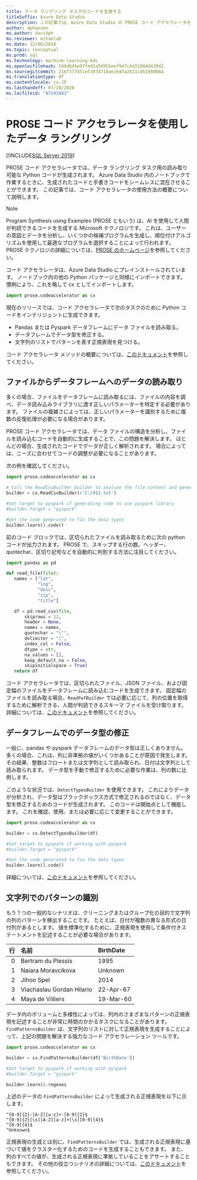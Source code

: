 ```yaml
---
title: データ ラングリング タスクのコードを生成する
titleSuffix: Azure Data Studio
description: この記事では、Azure Data Studio の PROSE コード アクセラレータを使用して、一般的なデータ ラングリング タスクのコードを自動的に生成する方法について説明します。
author: dphansen
ms.author: davidph
ms.reviewer: mihaelab
ms.date: 12/06/2018
ms.topic: conceptual
ms.prod: sql
ms.technology: machine-learning-bdc
ms.openlocfilehash: 548db45e97fed2a5d955eef947c6d21004d439d2
ms.sourcegitcommit: 216f377451e53874718ae1645a2611cdb198808a
ms.translationtype: HT
ms.contentlocale: ja-JP
ms.lasthandoff: 07/28/2020
ms.locfileid: "87243443"
---
```

# <a name="data-wrangling-using-prose-code-accelerator"></a>PROSE コード アクセラレータを使用したデータ ラングリング

[!INCLUDE[SQL Server 2019](../includes/applies-to-version/sqlserver2019.md)]

PROSE コード アクセラレータでは、データ ラングリング タスク用の読み取り可能な Python コードが生成されます。 Azure Data Studio 内のノートブックで作業するときに、生成されたコードと手書きコードをシームレスに混在させることができます。 この記事では、コード アクセラレータの使用方法の概要について説明します。

 > [!NOTE]
 > Program Synthesis using Examples (PROSE ともいう) は、AI を使用して人間が判読できるコードを生成する Microsoft テクノロジです。 これは、ユーザーの意図とデータを分析し、いくつかの候補プログラムを生成し、順位付けアルゴリズムを使用して最適なプログラムを選択することによって行われます。 PROSE テクノロジの詳細については、[PROSE のホームページ](https://microsoft.github.io/prose/)を参照してください。

コード アクセラレータは、Azure Data Studio にプレインストールされています。 ノートブック内の他の Python パッケージと同様にインポートできます。 慣例により、これを略して cx としてインポートします。

```python
import prose.codeaccelerator as cx
```

現在のリリースでは、コード アクセラレータで次のタスクのために Python コードをインテリジェントに生成できます。

- Pandas または Pyspark データフレームにデータ ファイルを読み取る。
- データフレームでデータ型を修正する。
- 文字列のリストでパターンを表す正規表現を見つける。

コード アクセラレータ メソッドの概要については、[このドキュメント](https://aka.ms/prose-codeaccelerator-overview)を参照してください。

## <a name="reading-data-from-a-file-to-a-dataframe"></a>ファイルからデータフレームへのデータの読み取り

多くの場合、ファイルをデータフレームに読み取るには、ファイルの内容を調べ、データ読み込みライブラリに渡す正しいパラメーターを特定する必要があります。 ファイルの複雑さによっては、正しいパラメーターを識別するために複数の反復処理が必要になる場合があります。

PROSE コード アクセラレータでは、データ ファイルの構造を分析し、ファイルを読み込むコードを自動的に生成することで、この問題を解決します。 ほとんどの場合、生成されたコードでデータが正しく解析されます。 場合によっては、ニーズに合わせてコードの調整が必要になることがあります。

次の例を確認してください。

 ```python
import prose.codeaccelerator as cx

# Call the ReadCsvBuilder builder to analyze the file content and generate code to load it
builder = cx.ReadCsvBuilder(r'C:/911.txt')

#Set target to pyspark if generating code to use pyspark library
#builder.Target = "pyspark"

#Get the code generated to fix the data types
builder.learn().code()
 ```

前のコード ブロックでは、区切られたファイルを読み取るために次の python コードが出力されます。 PROSE で、スキップする行の数、ヘッダー、quotechar、区切り記号などを自動的に判別する方法に注目してください。

 ```python
import pandas as pd

def read_file(file):
    names = ["lat",
             "lng",
             "desc",
             "zip",
             "title"]

    df = pd.read_csv(file,
        skiprows = 11,
        header = None,
        names = names,
        quotechar = "\"",
        delimiter = "|",
        index_col = False,
        dtype = str,
        na_values = [],
        keep_default_na = False,
        skipinitialspace = True)
    return df
 ```

コード アクセラレータでは、区切られたファイル、JSON ファイル、および固定幅のファイルをデータフレームに読み込むコードを生成できます。 固定幅のファイルを読み取る場合、`ReadFwfBuilder` では必要に応じて、列の位置を取得するために解析できる、人間が判読できるスキーマ ファイルを受け取ります。 詳細については、[このドキュメント](https://aka.ms/prose-codeaccelerator-docs)を参照してください。

## <a name="fixing-data-types-in-a-dataframe"></a>データフレームでのデータ型の修正

一般に、pandas や pyspark データフレームのデータ型は正しくありません。 多くの場合、これは、列に非準拠の値がいくつかあることが原因で発生します。 その結果、整数はフロートまたは文字列として読み取られ、日付は文字列として読み取られます。 データ型を手動で修正するために必要な作業は、列の数に比例します。

このような状況では、`DetectTypesBuilder` を使用できます。 これによりデータが分析され、データ型はブラックボックス方式で修正されるのではなく、データ型を修正するためのコードが生成されます。 このコードは開始点として機能します。 これを確認、使用、または必要に応じて変更することができます。

```python
import prose.codeaccelerator as cx

builder = cx.DetectTypesBuilder(df)

#Set target to pyspark if working with pyspark
#builder.Target = "pyspark"

#Get the code generated to fix the data types
builder.learn().code()
```

詳細については、[このドキュメント](https://aka.ms/prose-codeaccelerator-fixtypes)を参照してください。

## <a name="identifying-patterns-in-strings"></a>文字列でのパターンの識別

もう 1 つの一般的なシナリオは、クリーニングまたはグループ化の目的で文字列の列のパターンを検出することです。 たとえば、日付が複数の異なる形式の日付列があるとします。 値を標準化するために、正規表現を使用して条件付きステートメントを記述することが必要な場合があります。


|行|名前                      |BirthDate      |
|--:|:-------------------------|:--------------|
| 0 |Bertram du Plessis        |1995           |
| 1 |Naiara Moravcikova        |Unknown        |
| 2 |Jihoo Spel                |2014           |
| 3 |Viachaslau Gordan Hilario |22-Apr-67      |
| 4 |Maya de Villiers          |19-Mar-60      |

データ内のボリュームと多様性によっては、列内のさまざまなパターンの正規表現を記述することが非常に時間のかかるタスクになることがあります。 `FindPatternsBuilder` は、文字列のリストに対して正規表現を生成することによって、上記の問題を解決する強力なコード アクセラレーション ツールです。

```python
import prose.codeaccelerator as cx

builder = cx.FindPatternsBuilder(df['BirthDate'])

#Set target to pyspark if working with pyspark
#builder.Target = "pyspark"

builder.learn().regexes
```

上述のデータの `FindPatternsBuilder` によって生成される正規表現を以下に示します。

```
^[0-9]{2}-[A-Z][a-z]+-[0-9]{2}$
^[0-9]{2}[\s][A-Z][a-z]+[\s][0-9]{4}$
^[0-9]{4}$
^Unknown$
```

正規表現の生成とは別に、`FindPatternsBuilder` では、生成される正規表現に基づいて値をクラスター化するためのコードを生成することもできます。 また、列のすべての値が、生成される正規表現に準拠していることをアサートすることもできます。 その他の役立つシナリオの詳細については、[このドキュメント](https://aka.ms/prose-codeaccelerator-findpatterns)を参照してください。
